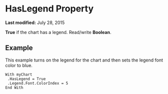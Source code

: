 
# HasLegend Property

 **Last modified:** July 28, 2015

 **True** if the chart has a legend. Read/write **Boolean**.

## Example

This example turns on the legend for the chart and then sets the legend font color to blue.


```
With myChart 
 .HasLegend = True 
 .Legend.Font.ColorIndex = 5 
End With
```

